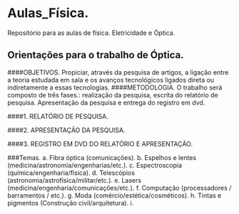 # Aulas_Física.
Repositório para as aulas de física. Eletricidade e Óptica.
## Orientações para o trabalho de Óptica. 
####OBJETIVOS.
Propiciar, através da pesquisa de artigos, a ligação entre a teoria estudada em sala e os avanços tecnológicos ligados direta ou indiretamente a essas tecnologias. 
####METODOLOGIA.
O trabalho será composto de três fases.: realização da pesquisa, escrita do relatório de pesquisa. Apresentação da pesquisa e entrega do registro em dvd.

####1. RELATÓRIO DE PESQUISA.

####2. APRESENTAÇÃO DA PESQUISA. 

####3. REGISTRO EM DVD DO RELATÓRIO E APRESENTAÇÃO. 

###Temas.
    a. Fibra óptica (comunicações).
    b. Espelhos e lentes (medicina/astronomia/engenharias/etc.).
    c. Espectroscopia (química/engenharia/física).
    d. Telescópios (astronomia/astrofísica/militar/etc.).
    e. Lasers (medicina/engenharia/comunicações/etc.).
    f. Computação (processadores / barramentos / etc.).
    g. Moda (comércio/estética/cosméticos).
    h. Tintas e pigmentos (Construção civil/arquitetura).
    i. 
